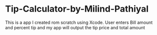 # Tip-Calculator-by-Milind-Pathiyal
This is a app I created rom scratch using Xcode. User enters Bill amount and percent tip and my app will output the tip price and total amount 
